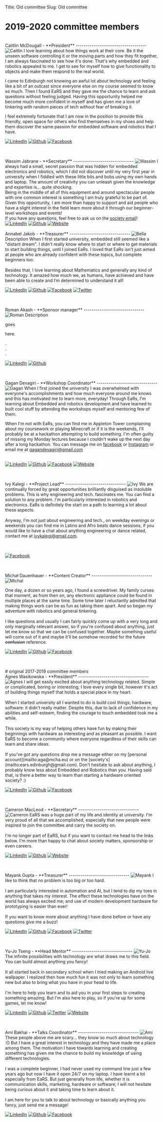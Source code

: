 Title: Old committee
Slug: Old committee

# 2019-2020 committee members

<br>
Cailtlin McDougall - **President**
------------------------------------
<img class="photo" src="/images/caitlin.jpeg" alt="Caitlin"></img>
I love learning about how things work at their core. Be it the unseen software controlling it or the moving parts and how they fit together, I am always fascinated to see how it's done. That's why embedded and robotics appealed to me. I get to see for myself how to give functionality to objects and make them respond to the real world.

I came to Edinburgh not knowing an awful lot about technology and feeling like a bit of an outcast since everyone else on my course seemed to know so much. Then I found EaRS and they gave me the chance to learn and ask questions without feeling judged. Having this opportunity helped me become much more confident in myself and has given me a love of tinkering with random pieces of tech without fear of breaking it.

I feel extremely fortunate that I am now in the position to provide this friendly, open space for others who find themselves in my shoes and help them discover the same passion for embedded software and robotics that I have.

<a href="https://linkedin.com/caitlin-mcdougall"><img class="icon" src="/theme/images/icons/linkedin-s.png" alt="LinkedIn"></img></a>
<a href="https://github.com/caitlin-mcdougall"><img class="icon" src="/theme/images/icons/github-s.png" alt="Github"></img></a>
<a href="https://www.facebook.com/caitlin.mcdougall.52"><img class="icon" src="/theme/images/icons/facebook-s.png" alt="Facebook"></img></a>

<br>
<br>
Wassim Jabrane - **Secretary**
-------------------------------
<img class="photo" src="/images/wassim.jpeg" alt="Wassim"></img>
I always had a small, secret passion that was hidden for embedded electronics and robotics, which I did not discover until my very first year in university when I fiddled with these little bits and bobs using my own hands and laptop. The amount of creativity you can unleash given the knowledge and expertise is… quite shocking. 
<br>
Being in the middle of all of this equipment and around spectacular people with one common interest is something I am truly grateful to be part of. Given this opportunity, I am more than happy to support and aid people who have a slight interest in the field learn more about it through our beginner-level workshops and events!
<br>
If you have any questions, feel free to ask us on the <a href="ears.edinburgh@gmail.com
">society email</a>!
<a href="https://uk.linkedin.com/in/wassim-"><img class="icon" src="/theme/images/icons/linkedin-s.png" alt="LinkedIn"></img></a>
<a href="https://github.com/notexactlyawe"><img class="icon" src="/theme/images/icons/github-s.png" alt="Github"></img></a>
<a href="https://www.cameronmacleod.com"><img class="icon" src="/theme/images/icons/grid-world.png" alt="Website"></img></a>

<br>
<br>
Annabel Jakob  - **Treasurer**
-------------------------------
<img class="photo" src="/images/bella.jpeg" alt="Bella"></img>
Description 
When I first started university, embedded still seemed like a "distant dream". I didn't really know where to start or where to get materials to start building things, until I joined EaRs. I loved that EaRs isn't just aimed at people who are already confident with these topics, but complete beginners too.
<br><br>
Besides that, I love learning about Mathematics and generally any kind of technology. It amazed how much we, as humans, have achieved and have been able to create and I’m determined to understand it all!

<a href="https://linkedin.com/in/anabelljakob/"><img class="icon" src="/theme/images/icons/linkedin-s.png" alt="LinkedIn"></img></a>
<a href="https://github.com/officialgupta"><img class="icon" src="/theme/images/icons/github-s.png" alt="Github"></img></a>
<a href="https://facebook.com/officialgupta"><img class="icon" src="/theme/images/icons/facebook-s.png" alt="Facebook"></img></a>
<a href="https://twitter.com/officialgupta"><img class="icon" src="/theme/images/icons/twitter-s.png" alt="Twitter"></img></a>
<!-- <a href="https://guptamayank.co.uk"><img class="icon" src="/theme/images/icons/grid-world.png" alt="Website"></img></a> -->

<br>
<br>
Roman Akash - **Sponsor manager**
-------------------------------
<img class="photo" src="/images/roman.jpeg" alt="Roman"></img>
Description 


goes 
<br>

here. 

.
<br>
.
<br>
.

<a href="https://www.linkedin.com/in/roman-akash-b32a29170/"><img class="icon" src="/theme/images/icons/linkedin-s.png" alt="LinkedIn"></img></a>
<a href="https://github.com/"><img class="icon" src="/theme/images/icons/github-s.png" alt="Github"></img></a>

<br>
<br>
Gagan Devagiri - **Workshop Coordinator**
-------------------------------
<img class="photo" src="/images/gagan.png" alt="Gagan"></img>
When I first joined the university I was overwhelmed with everyone's accomplishments and how much everyone around me knows and this has motivated me to learn more, everyday! Through EaRs, I'm learning about Embedded and robotics development and have learned to built cool stuff by attending the workshops myself and mentoring few of them.

When I'm not with EaRs, you can find me in Appleton Tower complaining about my coursework or playing Minecraft or if it is the weekends, I'll probably be at a hackathon attempting to build something. I'm often guilty of missing my Monday lectures because I couldn't wake up the next day after a long hackathon. You can message me on <a href="https://www.facebook.com/notgagan">facebook</a> or <a href="https://instagram.com/gag_dev">Instagram</a> or email me at <a href ="mailto:gagandevagiri@gmail.com">gagandevagiri@gmail.com</a>
<br><br>

<a href="https://www.linkedin.com/in/Gagan-Devagiri/"><img class="icon" src="/theme/images/icons/linkedin-s.png" alt="LinkedIn"></img></a>
<a href="https://github.com/GaganSD"><img class="icon" src="/theme/images/icons/github-s.png" alt="Github"></img></a>
<a href="https://www.facebook.com/gagan-devagiri"><img class="icon" src="/theme/images/icons/facebook-s.png" alt="Facebook"></img></a>
<a href="http://gagandevagiri.me/"><img class="icon" src="/theme/images/icons/grid-world.png" alt="Website"></img></a>


<br>
<br>
Ivy Kalegi - **Project Lead**
-------------------------------
<img class="photo" src="/images/ivy.jpg" alt="Ivy"></img>
We are continually forced by great opportunities brilliantly disguised as insoluble problems. This is why engineering and tech. fascinates me. You can find a solution to any problem. I'm particularly interested in robotics and electronics. EaRs is definitely the start on a path to learning a lot about these aspects.
<br><br>
Anyway, I'm not just about engineering and tech., on weekday evenings or weekends you can find me in Latino and Afro beats dance sessions, if you would like to have a chat about anything engineering or dance related, contact me at <a href="mailto:ivykalegi@gmail.com">ivykalegi@gmail.com</a>.
 
<br>
<br><br>
 
<a href="https://www.facebook.com/ivy.kalegi"><img class="icon" src="/theme/images/icons/facebook-s.png" alt="Facebook"></img></a>


<br>
<br>
Michał Dauenhauer - **Content Creator**
-------------------------------
<img class="photo" src="/images/michal.jpg" alt="Michal"></img>

One day, a dozen or so years ago, I found a screwdriver. My family curses that moment, as from then on, any electronic appliance could be found in multiple places at the same time. Some time later I reluctantly admitted that making things work can be as fun as taking them apart. And so began my adventure with robotics and general tinkering.
<br><br>
I like questions and usually I can fairly quickly come up with a very long and only marginally relevant answer, so if you're confused about anything, just let me know so that we can be confused together. Maybe something useful will come out of it and maybe it'll be somehow recorded for the future <s>confusion</s> reference.

<a href="https://www.linkedin.com/in/"><img class="icon" src="/theme/images/icons/linkedin-s.png" alt="LinkedIn"></img></a>
<a href="https://github.com/"><img class="icon" src="/theme/images/icons/github-s.png" alt="Github"></img></a>
<a href="https://www.facebook.com/profile.php?id=100000624041963"><img class="icon" src="/theme/images/icons/facebook-s.png" alt="Facebook"></img></a>



<br>
<br>
# original 2017-2019 committee members

<br>
Agnes Wasikowska - **President**
------------------------------------
<img class="photo" src="/images/agnes-c.jpg" alt="Agnes"></img>
I will get easily excited about anything technology related.  Simple or complicated, boring or interesting; I love every single bit, however it's act of building things myself that holds a special place in my heart.
<br><br>
When I started university all I wanted to do is build cool things; hardware, software: it didn't really matter. Despite this, due to lack of confidence in my abilities and self-esteem, finding the courage to touch embedded took me a while.
<br><br>
This society is my way of helping others have fun by making their beginnings with hardware as interesting and as pleasant as possible. I want EaRS to become a community where everyone regardless of their skills can learn and share ideas.
<br><br>
If you've got any questions drop me a message either on my [personal account](mailto:aga@mcha.eu) or on the [society's](mailto:ears.edinburgh@gmail.com). Don't hesitate to ask about anything, I probably know less about Embedded and Robotics than you. Having said that, is there a better way to learn than starting a hardware oriented society? :)

<a href="https://linkedin.com/aga11313"><img class="icon" src="/theme/images/icons/linkedin-s.png" alt="LinkedIn"></img></a>
<a href="https://github.com/aga11313"><img class="icon" src="/theme/images/icons/github-s.png" alt="Github"></img></a>
<a href="http://facebook.com/agnieszka.wasikowska"><img class="icon" src="/theme/images/icons/facebook-s.png" alt="Facebook"></img></a>

<br>
<br>
Cameron MacLeod - **Secretary**
-------------------------------
<img class="photo" src="/images/cameron-c.jpg" alt="Cameron"></img>
EaRS was a huge part of my life and identity at university. I'm very proud of all that we accomplished, especially that new people were inspired to join the committee and carry the society on.
<br><br>
I'm no longer part of EaRS, but if you want to contact me head to the links below. I'm more than happy to chat about society matters, sponsorship or even careers.

<a href="https://uk.linkedin.com/in/cameronjohnmacleod"><img class="icon" src="/theme/images/icons/linkedin-s.png" alt="LinkedIn"></img></a>
<a href="https://github.com/notexactlyawe"><img class="icon" src="/theme/images/icons/github-s.png" alt="Github"></img></a>
<a href="https://www.cameronmacleod.com"><img class="icon" src="/theme/images/icons/grid-world.png" alt="Website"></img></a>

<br>
<br>
Mayank Gupta - **Treasurer**
-------------------------------
<img class="photo" src="/images/mayank-c.jpg" alt="Mayank"></img>
I like to think that no problem is too big or too hard.
<br><br>
I am particularly interested in automation and AI, but I tend to dip my toes in anything that takes my interest. The effect these technologies have on the world has always excited me; and use of modern development hardware for prototyping is easier than ever!
<br><br>
If you want to know more about anything I have done before or have any questions give me a buzz!

<a href="https://linkedin.com/in/mayankgupta0/"><img class="icon" src="/theme/images/icons/linkedin-s.png" alt="LinkedIn"></img></a>
<a href="https://github.com/officialgupta"><img class="icon" src="/theme/images/icons/github-s.png" alt="Github"></img></a>
<a href="https://facebook.com/officialgupta"><img class="icon" src="/theme/images/icons/facebook-s.png" alt="Facebook"></img></a>
<a href="https://twitter.com/officialgupta"><img class="icon" src="/theme/images/icons/twitter-s.png" alt="Twitter"></img></a>
<!-- <a href="https://guptamayank.co.uk"><img class="icon" src="/theme/images/icons/grid-world.png" alt="Website"></img></a> -->

<br>
<br>
Yu-Jo Tseng - **Head Mentor**
-------------------------------
<img class="photo" src="/images/yujo-c.jpg" alt="Yu-Jo"></img>
The infinite possibilities with technology are what draws me to this field. You can build almost anything you fancy!
<br><br>
It all started back in secondary school when I tried making an Android live wallpaper. I realized then how much fun it was not only to learn something new but also to bring what you have in your head to life.
<br><br>
I'm here to help you learn and to aid you in your first steps to creating something amazing. But I'm also here to play, so if you're up for some games, let me know!

<a href="https://www.linkedin.com/in/yujotseng/"><img class="icon" src="/theme/images/icons/linkedin-s.png" alt="LinkedIn"></img></a>
<a href="https://github.com/uro98"><img class="icon" src="/theme/images/icons/github-s.png" alt="Github"></img></a>
<a href="https://twitter.com/yujotseng"><img class="icon" src="/theme/images/icons/twitter-s.png" alt="Twitter"></img></a>
<a href="http://yujotseng.com/"><img class="icon" src="/theme/images/icons/grid-world.png" alt="Website"></img></a>

<br>
<br>
Ami Bakhai - **Talks Coordinator**
-------------------------------
<img class="photo" src="/images/ami-c.jpeg" alt="Ami"></img>
These people above me are scary... they know so much about technology :O But I have a great interest in technology and they have made me a place among them. The motivation I have towards learning and creating something has given me the chance to build my knowledge of using different technologies. 
<br><br>
I was a complete beginner, I had never used my command line just a few years ago but now I have it open 24/7 on my laptop. I have learnt a lot especially from EaRS. But just generally from life, whether it is communication skills, marketing, hardware or software; I will not hesitate being curious about it and taking time to learn about it. 
<br><br>
I am here for you to talk to about technology or basically anything you fancy, just send me a message!

<a href="https://www.linkedin.com/in/ami-bakhai-274521150/"><img class="icon" src="/theme/images/icons/linkedin-s.png" alt="LinkedIn"></img></a>
<a href="https://github.com/abakhai"><img class="icon" src="/theme/images/icons/github-s.png" alt="Github"></img></a>
<a href="https://www.facebook.com/ami.bakhai.3"><img class="icon" src="/theme/images/icons/facebook-s.png" alt="Facebook"></img></a>


<br>
<br>
